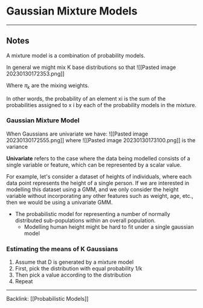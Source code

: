 # Gaussian Mixture Models
---
## Notes

A mixture model is a combination of probability models.

In general we might mix K base distributions so that ![[Pasted image 20230130172353.png]]

Where $\pi _k$ are the mixing weights.

In other words, the probability of an element xi is the sum of the probabilities assigned to x i by each of the probability models in the mixture.

### Gaussian Mixture Model

When Gaussians are univariate we have: ![[Pasted image 20230130172555.png]]
where ![[Pasted image 20230130173100.png]] is the variance

**Univariate** refers to the case where the data being modelled consists of a single variable or feature, which can be represented by a scalar value. 

For example, let's consider a dataset of heights of individuals, where each data point represents the height of a single person. If we are interested in modelling this dataset using a GMM, and we only consider the height variable without incorporating any other features such as weight, age, etc., then we would be using a univariate GMM.


- The probabilistic model for representing a number of normally distributed sub-populations within an overall population.
	- Modelling human height might be hard to fit under a single gaussian model

### Estimating the means of K Gaussians

1. Assume that D is generated by a mixture model
2. First, pick the distribution with equal probability 1/k
3. Then pick a value according to the distribution
4. Repeat



---
Backlink: [[Probabilistic Models]]

